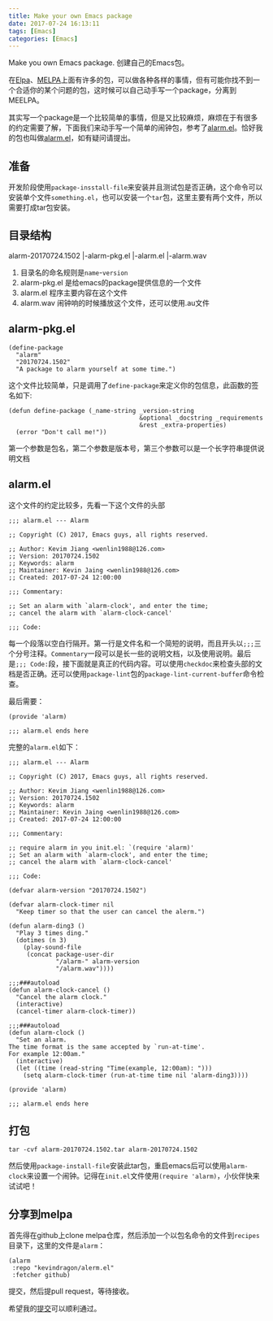 ```yaml
---
title: Make your own Emacs package
date: 2017-07-24 16:13:11
tags: [Emacs]
categories: [Emacs]
---
```


Make you own Emacs package.
创建自己的Emacs包。

在[Elpa](https://elpa.gnu.org/)、[MELPA](https://melpa.org/)上面有许多的包，可以做各种各样的事情，但有可能你找不到一个合适你的某个问题的包，这时候可以自己动手写一个package，分离到MEELPA。

其实写一个package是一个比较简单的事情，但是又比较麻烦，麻烦在于有很多的约定需要了解，下面我们来动手写一个简单的闹钟包，参考了[alarm.el](https://www.emacswiki.org/emacs/alarm.el)。恰好我的包也叫做[alarm.el](https://github.com/kevindragon/alerm.el)，如有疑问请提出。

<!-- more -->

## 准备

开发阶段使用`package-insstall-file`来安装并且测试包是否正确，这个命令可以安装单个文件`something.el`，也可以安装一个`tar`包，这里主要有两个文件，所以需要打成tar包安装。

## 目录结构

alarm-20170724.1502
|-alarm-pkg.el
|-alarm.el
|-alarm.wav

1. 目录名的命名规则是`name`-`version`
2. alarm-pkg.el 是给emacs的package提供信息的一个文件
3. alarm.el 程序主要内容在这个文件
4. alarm.wav 闹钟响的时候播放这个文件，还可以使用.au文件

## alarm-pkg.el

```elisp
(define-package
  "alarm"
  "20170724.1502"
  "A package to alarm yourself at some time.")
```

这个文件比较简单，只是调用了`define-package`来定义你的包信息，此函数的签名如下:

```elisp
(defun define-package (_name-string _version-string
                                    &optional _docstring _requirements
                                    &rest _extra-properties)
  (error "Don't call me!"))
```

第一个参数是包名，第二个参数是版本号，第三个参数可以是一个长字符串提供说明文档

## alarm.el

这个文件的约定比较多，先看一下这个文件的头部

```elisp
;;; alarm.el --- Alarm

;; Copyright (C) 2017, Emacs guys, all rights reserved.

;; Author: Kevim Jiang <wenlin1988@126.com>
;; Version: 20170724.1502
;; Keywords: alarm
;; Maintainer: Kevin Jaing <wenlin1988@126.com>
;; Created: 2017-07-24 12:00:00

;;; Commentary:

;; Set an alarm with `alarm-clock', and enter the time;
;; cancel the alarm with `alarm-clock-cancel'

;;; Code:
```

每一个段落以空白行隔开。第一行是文件名和一个简短的说明，而且开头以`;;;`三个分号注释。`Commentary`一段可以是长一些的说明文档，以及使用说明。最后是`;;; Code:`段，接下面就是真正的代码内容。可以使用`checkdoc`来检查头部的文档是否正确。还可以使用`package-lint`包的`package-lint-current-buffer`命令检查。

最后需要：

```elisp
(provide 'alarm)

;;; alarm.el ends here
```

完整的`alarm.el`如下：

```elisp
;;; alarm.el --- Alarm

;; Copyright (C) 2017, Emacs guys, all rights reserved.

;; Author: Kevim Jiang <wenlin1988@126.com>
;; Version: 20170724.1502
;; Keywords: alarm
;; Maintainer: Kevin Jaing <wenlin1988@126.com>
;; Created: 2017-07-24 12:00:00

;;; Commentary:

;; require alarm in you init.el: `(require 'alarm)'
;; Set an alarm with `alarm-clock', and enter the time;
;; cancel the alarm with `alarm-clock-cancel'

;;; Code:

(defvar alarm-version "20170724.1502")

(defvar alarm-clock-timer nil
  "Keep timer so that the user can cancel the alerm.")

(defun alarm-ding3 ()
  "Play 3 times ding."
  (dotimes (n 3)
    (play-sound-file
     (concat package-user-dir
             "/alarm-" alarm-version
             "/alarm.wav"))))

;;;###autoload
(defun alarm-clock-cancel ()
  "Cancel the alarm clock."
  (interactive)
  (cancel-timer alarm-clock-timer))

;;;###autoload
(defun alarm-clock ()
  "Set an alarm.
The time format is the same accepted by `run-at-time'.
For example 12:00am."
  (interactive)
  (let ((time (read-string "Time(example, 12:00am): ")))
    (setq alarm-clock-timer (run-at-time time nil 'alarm-ding3))))

(provide 'alarm)

;;; alarm.el ends here
```

## 打包

`tar -cvf alarm-20170724.1502.tar alarm-20170724.1502`

然后使用`package-install-file`安装此tar包，重启emacs后可以使用`alarm-clock`来设置一个闹钟。记得在`init.el`文件使用`(require 'alarm)`，小伙伴快来试试吧！

## 分享到melpa

首先得在github上clone melpa仓库，然后添加一个以包名命令的文件到`recipes`目录下，这里的文件是`alarm`：

```elisp
(alarm
 :repo "kevindragon/alerm.el"
 :fetcher github)
```

提交，然后提pull request，等待接收。

希望我的[提交](https://github.com/melpa/melpa/pull/4877)可以顺利通过。
